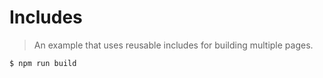 # Includes

> An example that uses reusable includes for building multiple pages.

```bash
$ npm run build
```
